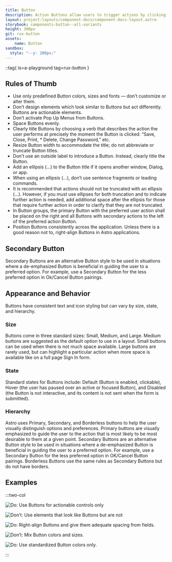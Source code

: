 ```yaml
---
title: Button
description: Action Buttons allow users to trigger actions by clicking, tapping, or pressing a corresponding key on a keyboard, such as the “Enter” key.
layout: project:layouts/component-docs/component-docs-layout.astro
storybook: components-button--all-variants
height: 300px
git: rux-button
assets:
    name: Button
sandbox:
  style: "--y: 200px;"
---
```


::tag{ is=a-playground tag=rux-button }

<!-- Action Buttons allow users to trigger actions by clicking, tapping, or pressing a corresponding key on a keyboard, such as the “Enter” key. -->

## Rules of Thumb

- Use only predefined Button colors, sizes and fonts — don’t customize or alter them.
- Don’t design elements which look similar to Buttons but act differently. Buttons are actionable elements.
- Don’t activate Pop Up Menus from Buttons.
- Space Buttons evenly.
- Clearly title Buttons by choosing a verb that describes the action the user performs at precisely the moment the Button is clicked: “Save, Close, Print, \* Delete, Change Password,” etc.
- Resize Button width to accommodate the title; do not abbreviate or truncate Button titles.
- Don’t use an outside label to introduce a Button. Instead, clearly title the Button.
- Add an ellipsis (…) to the Button title if it opens another window, Dialog, or app.
- When using an ellipsis (…), don’t use sentence fragments or leading commands.
- It is recommended that actions should not be truncated with an ellipsis (…). However, if you must use ellipses for both truncation and to indicate further action is needed, add additional space after the ellipsis for those that require further action in order to clarify that they are not truncated.
- In Button groups, the primary Button with the preferred user action shall be placed on the right and all Buttons with secondary actions to the left of the preferred action Button.
- Position Buttons consistently across the application. Unless there is a good reason not to, right-align Buttons in Astro applications.

## Secondary Button

Secondary Buttons are an alternative Button style to be used in situations where a de-emphasized Button is beneficial in guiding the user to a preferred option. For example, use a Secondary Button for the less preferred option in Ok/Cancel Button pairings.

## Appearance and Behavior

Buttons have consistent text and icon styling but can vary by size, state, and hierarchy.

### Size

Buttons come in three standard sizes: Small, Medium, and Large. Medium buttons are suggested as the default option to use in a layout. Small buttons can be used when there is not much space available. Large buttons are rarely used, but can highlight a particular action when more space is available like on a full page Sign In form.

### State

Standard states for Buttons include: Default (Button is enabled, clickable), Hover (the user has paused over an active or focused Button), and Disabled (the Button is not interactive, and its content is not sent when the form is submitted).

### Hierarchy

Astro uses Primary, Secondary, and Borderless buttons to help the user visually distinguish options and preferences. Primary buttons are visually emphasized to guide the user to the action that is most likely to be most desirable to them at a given point. Secondary Buttons are an alternative Button style to be used in situations where a de-emphasized Button is beneficial in guiding the user to a preferred option. For example, use a Secondary Button for the less preferred option in OK/Cancel Button pairings. Borderless Buttons use the same rules as Secondary Buttons but do not have borders.

## Examples

:::two-col

![Do: Use Buttons for actionable controls only](/img/components/button-do-1.png "Do: Use Buttons for actionable controls only")

![Don’t: Use elements that look like Buttons but are not](/img/components/button-dont-1.png "Don’t: Use elements that look like Buttons but are not")

![Do: Right-align Buttons and give them adequate spacing from fields.](/img/components/button-do-2.png "Do: Right-align Buttons and give them adequate spacing from fields.")

![Don’t: Mix Button colors and sizes.](/img/components/button-dont-2.png "Don’t: Mix Button colors and sizes.")

![Do: Use standardized Button colors only.](/img/components/button-do-3.png "Do: Use standardized Button colors only.")

:::
